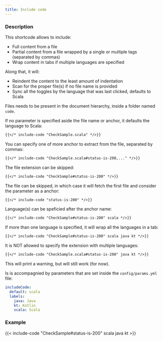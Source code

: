 ```yaml
---
title: Include code
---
```


### Description

This shortcode allows to include:

* Full content from a file
* Partial content from a file wrapped by a single or multiple tags (separated by commas)
* Wrap content in tabs if multiple languages are specified

Along that, it will:

* Reindent the content to the least amount of indentation
* Scan for the proper file(s) if no file name is provided
* Sync all the toggles by the language that was last clicked, defaults to Scala

Files needs to be present in the document hierarchy, inside a folder named `code`.

If no parameter is specified aside the file name or anchor, it defaults the language to Scala:

```markdown
{{</* include-code "CheckSample.scala" */>}}
```

You can specify one of more anchor to extract from the file, separated by commas:

```markdown
{{</* include-code "CheckSample.scala#status-is-200,..." */>}}
```

The file extension can be skipped:

```markdown
{{</* include-code "CheckSample#status-is-200" */>}}
```

The file can be skipped, in which case it will fetch the first file and consider the parameter as a anchor:

```markdown
{{</* include-code "status-is-200" */>}}
```

Language(s) can be speficied after the anchor name:

```markdown
{{</* include-code "CheckSample#status-is-200" scala */>}}
```

If more than one language is specified, it will wrap all the languages in a tab:

```markdown
{{</* include-code "CheckSample#status-is-200" scala java kt */>}}
```

It is NOT allowed to specify the extension with multiple languages:

```markdown
{{</* include-code "CheckSample.scala#status-is-200" java kt */>}}
```

This will print a warning, but will still work (for now).

Is is accompagnied by parameters that are set inside the `config/params.yml` file:

```yaml
includeCode:
  default: scala
  labels:
    java: Java
    kt: Kotlin
    scala: Scala
```
### Example

{{< include-code "CheckSample#status-is-200" scala java kt >}}
